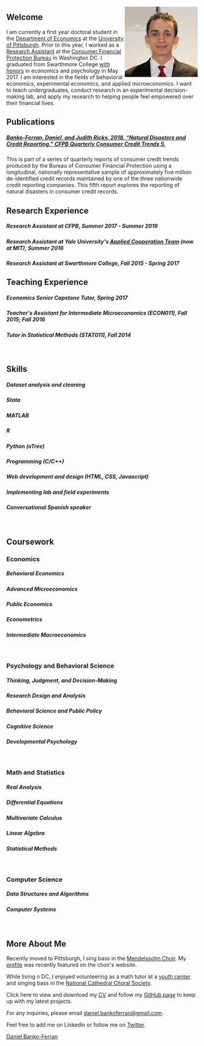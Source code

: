 <p>
<img src="favicons.ico/android-icon-192x192.png" alt="Headshot of Daniel Banko" style="float:right;">
</p>

## Welcome
I am currently a first year doctoral student in the [Department of Economics](https://www.econ.pitt.edu/) at the [University of Pittsburgh](pitt.edu). Prior to this year, I worked as a [Research Assistant](https://www.consumerfinance.gov/about-us/careers/students-and-graduates/) at the [Consumer Financial Protection Bureau](https://www.consumerfinance.gov/about-us/the-bureau/bureau-structure/research-markets-regulation/) in Washington DC. I graduated from Swarthmore College [with honors](https://www.swarthmore.edu/honors-program) in economics and psychology in May 2017. I am interested in the fields of behavioral economics, experimental economics, and applied microeconomics. I want to teach undergraduates, conduct research in an experimental decision-making lab, and apply my research to helping people feel empowered over their financial lives.
<br>

## Publications
##### [Banko-Ferran, Daniel, and Judith Ricks. 2018. “Natural Disasters and Credit Reporting.” CFPB Quarterly Consumer Credit Trends 5. ](https://www.consumerfinance.gov/about-us/blog/natural-disaster-assistance-reported-minority-credit-records-among-potentially-affected-consumers/)
This is part of a series of quarterly reports of consumer credit trends produced by the Bureau of Consumer Financial Protection using a longitudinal, nationally representative sample of approximately five million de-identified credit records maintained by one of the three nationwide credit reporting companies. This fifth report explores the reporting of natural disasters in consumer credit records.

## Research Experience
##### Research Assistant at CFPB, Summer 2017 - Summer 2019
##### Research Assistant at Yale University's [Applied Cooperation Team](https://cooperation.mit.edu/) (now at MIT), Summer 2016
##### Research Assistant at Swarthmore College, Fall 2015 - Spring 2017

## Teaching Experience
##### Economics Senior Capstone Tutor, Spring 2017
##### Teacher's Assistant for Intermediate Microeconomics (ECON011), Fall 2015; Fall 2016
##### Tutor in Statistical Methods (STAT011), Fall 2014
<br>

## Skills
##### Dataset analysis and cleaning
##### Stata
##### MATLAB
##### R
##### Python (oTree)
##### Programming (C/C++)
##### Web development and design (HTML, CSS, Javascript)
##### Implementing lab and field experiments
##### Conversational Spanish speaker
<br>

## Coursework
### Economics
##### Behavioral Economics
##### Advanced Microeconomics
##### Public Economics
##### Econometrics
##### Intermediate Macroeconomics
<br>

### Psychology and Behavioral Science
##### Thinking, Judgment, and Decision-Making
##### Research Design and Analysis
##### Behavioral Science and Public Policy
##### Cognitive Science
##### Developmental Psychology
<br>

### Math and Statistics
##### Real Analysis
##### Differential Equations
##### Multivariate Calculus
##### Linear Algebra
##### Statistical Methods
<br>

### Computer Science
##### Data Structures and Algorithms
##### Computer Systems
<br>

## More About Me

Recently moved to Pittsburgh, I sing bass in the [Mendelssohn Choir](https://www.themendelssohn.org/). My [profile](https://www.themendelssohn.org/about/meet-the-singers/) was recently featured on the choir's website.

While living n DC, I enjoyed volunteering as a math tutor at a [youth center](https://www.northstartutoring.org/) and singing bass in the [National Cathedral Choral Society](http://www.cathedralchoralsociety.org/chorus). 

Click here to view and download my [CV](https://www.dropbox.com/s/a0rruy04juz677g/dbanko_cv.docx?dl=0) and follow my [GitHub page](https://github.com/danielbanko) to keep up with my latest projects.

For any inquiries, please email <a href="mailto:daniel.bankoferran@gmail.com?" target="_top">daniel.bankoferran@gmail.com</a>.

Feel free to add me on Linkedin or follow me on [Twitter](https://twitter.com/Banjodan2). <script type="text/javascript" src="https://platform.linkedin.com/badges/js/profile.js" async defer></script>

<div class="LI-profile-badge" data-version="v1" data-size="medium" data-locale="en_US" data-type="horizontal" data-theme="light" data-vanity="daniel-banko-ferran-4584b951"><a class="LI-simple-link" href='https://www.linkedin.com/in/daniel-banko-ferran-4584b951?trk=profile-badge'>Daniel Banko-Ferran</a></div>
